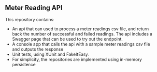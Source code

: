 ﻿## Meter Reading API

This repository contains:

- An api that can used to process a meter readings csv file, and return back the number of successful and failed readings. The api includes a Swagger page that can be used to try out the endpoint.
- A console app that calls the api with a sample meter readings csv file and outputs the response
- Unit tests, using XUnit and FakeItEasy.
- For simplicity, the repositories are implemented using in-memory persistence